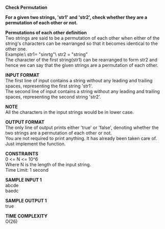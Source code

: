 **Check Permutation**

**For a given two strings, 'str1' and 'str2', check whether they are a permutation of each other or not.**

**Permutations of each other definition**\
Two strings are said to be a permutation of each other when either of the string's characters can be rearranged so that it becomes identical to the other one.\
Example:\ 
str1= "sinrtg"\ 
str2 = "string"\
The character of the first string(str1) can be rearranged to form str2 and hence we can say that the given strings are a permutation of each other.

**INPUT FORMAT**\
The first line of input contains a string without any leading and trailing spaces, representing the first string 'str1'.\
The second line of input contains a string without any leading and trailing spaces, representing the second string 'str2'.

**NOTE**\
All the characters in the input strings would be in lower case.

**OUTPUT FORMAT**\
The only line of output prints either 'true' or 'false', denoting whether the two strings are a permutation of each other or not.\
You are not required to print anything. It has already been taken care of. Just implement the function.

**CONSTRAINTS**\
0 <= N <= 10^6\
Where N is the length of the input string.\
Time Limit: 1 second

**SAMPLE INPUT 1**\
abcde\
baedc

**SAMPLE OUTPUT 1**\
true

**TIME COMPLEXITY**\
O(26)